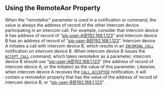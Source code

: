 ## Using the RemoteAor Property

When the “remoteAor” parameter is used in a notification or command, the value is always the address of record of the other intercom device participating in an intercom call. For example, consider that intercom device A has address of record of “sip-user-A@192.168.1.123” and intercom device B has an address of record of “sip-user-B@192.168.1.123”. Intercom device A initiates a call with intercom device B, which results in an [`INCOMING_CALL`][1] notification on intercom device B. When intercom device B issues the [`ACCEPT_CALL`][2] command, which takes remoteAor as a parameter, intercom device B should use “sip-user-A@192.168.1.123” (the address of record of intercom device A, or the initiator) as the value of this parameter. Likewise, when intercom device A receives the [`CALL_ACCEPTED`][3] notification, it will contain a remoteAor property that has the value of the address of record of intercom device B, or “sip-user-B@192.168.1.123”.

[1]:	https://snap-one.github.io/docs-driverworks-proxyprotocol/#incoming-call
[2]:	https://snap-one.github.io/docs-driverworks-proxyprotocol/#accept-call
[3]:	https://snap-one.github.io/docs-driverworks-proxyprotocol/#call-accepted
